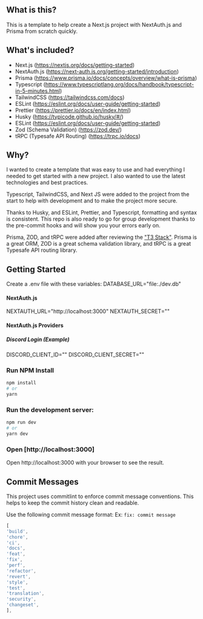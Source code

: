 ## What is this?

This is a template to help create a Next.js project with NextAuth.js and Prisma from scratch quickly.

## What's included?

- Next.js (https://nextjs.org/docs/getting-started)
- NextAuth.js (https://next-auth.js.org/getting-started/introduction)
- Prisma (https://www.prisma.io/docs/concepts/overview/what-is-prisma)
- Typescript (https://www.typescriptlang.org/docs/handbook/typescript-in-5-minutes.html)
- TailwindCSS (https://tailwindcss.com/docs)
- ESLint (https://eslint.org/docs/user-guide/getting-started)
- Prettier (https://prettier.io/docs/en/index.html)
- Husky (https://typicode.github.io/husky/#/)
- ESLint (https://eslint.org/docs/user-guide/getting-started)
- Zod (Schema Validation) (https://zod.dev/)
- tRPC (Typesafe API Routing) (https://trpc.io/docs)

## Why?

I wanted to create a template that was easy to use and had everything I needed to get started with a new project. I also wanted to use the latest technologies and best practices.

Typescript, TailwindCSS, and Next JS were added to the project from the start to help with development and to make the project more secure.

Thanks to Husky, and ESLint, Prettier, and Typescript, formatting and syntax is consistent. This repo is also ready to go for group development thanks to the pre-commit hooks and will show you your errors early on.

Prisma, ZOD, and tRPC were added after reviewing the <a href="https://create.t3.gg/en/introduction">"T3 Stack"</a>. Prisma is a great ORM, ZOD is a great schema validation library, and tRPC is a great Typesafe API routing library.

## Getting Started

Create a .env file with these variables:
DATABASE_URL="file:./dev.db"

#### NextAuth.js

NEXTAUTH_URL="http://localhost:3000"
NEXTAUTH_SECRET=""

#### NextAuth.js Providers

##### Discord Login (Example)

DISCORD_CLIENT_ID=""
DISCORD_CLIENT_SECRET=""

### Run NPM Install

```bash
npm install
# or
yarn
```

### Run the development server:

```bash
npm run dev
# or
yarn dev
```

### Open [http://localhost:3000]

Open http://localhost:3000 with your browser to see the result.

## Commit Messages

This project uses commitlint to enforce commit message conventions. This helps to keep the commit history clean and readable.

Use the following commit message format:
Ex: `fix: commit message`

```jsx
[
'build',
'chore',
'ci',
'docs',
'feat',
'fix',
'perf',
'refactor',
'revert',
'style',
'test',
'translation',
'security',
'changeset',
],
```
